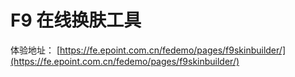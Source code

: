 # F9 在线换肤工具


体验地址： [https://fe.epoint.com.cn/fedemo/pages/f9skinbuilder/](https://fe.epoint.com.cn/fedemo/pages/f9skinbuilder/)


